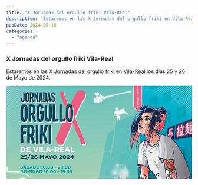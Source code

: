 ```yaml
---
title: "X Jornadas del orgullo friki Vila-Real​"  
description: "Estaremos en las X Jornadas del orgullo friki en Vila-Real los días 25 y 26 de Mayo de 2024."  
pubDate: 2024-05-16  
categories:  
  - "agenda"  
---
```


### X Jornadas del orgullo friki Vila-Real  

Estaremos en las X [Jornadas del orgullo friki](https://www.eventbrite.es/e/entradas-x-jornadas-del-orgullo-friki-778203546757) en [Vila-Real](https://www.google.com/maps/dir//vila+real+castellon/data=!4m6!4m5!1m1!4e2!1m2!1m1!1s0xd600725c31d4dc1:0x9c147cedd45f1703?sa=X&ved=1t:155782&ictx=111) los días 25 y 26 de Mayo de 2024.

![](images/https-__cdn.evbuc_.com_images_767314139_408928995737_1_original.jpeg)
